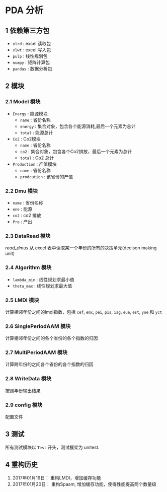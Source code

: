 # PDA 分析

## 1 依赖第三方包
+ `xlrd` : excel 读取包
+ `xlwt` : excel 写入包
+ `pulp` : 线性规划包
+ `numpy` : 矩阵计算包
+ `pandas` : 数据分析包

## 2 模块

### 2.1 Model 模块

+ `Energy` : 能源模块
    + `name` : 省份名称
    + `energy` : 集合对象，包含各个能源消耗,最后一个元素为总计
    + `total` : 能源总计
+ `Co2` : Co2模块
    + `name` : 省份名称
    + `co2` : 集合对象，包含各个Co2排放，最后一个元素为总计
    + `total` : Co2 总计
+ `Production` : 产值模块
    + `name` : 省份名称
    + `prodcution` : 该省份的产值

### 2.2 Dmu 模块
+  `name` : 省份名称
+ `ene` : 能源
+ `co2` : co2 排放
+ `Pro` : 产出

### 2.3 DataRead 模块

*read_dmus* 从 excel 表中读取某一个年份的所有的决策单元(decison making unit)

### 2.4 Algorithm 模块
+ `lambda_min` : 线性规划求最小值
+ `theta_max` :  线性规划求最大值

### 2.5 LMDI 模块
计算相邻年份之间的lmdi指数，包括 `cef`, `emx`, `pei`, `pis`, `isg`, `eue`, `est`, `yoe` 和 `yct` 

### 2.6 SinglePeriodAAM 模块
计算相邻年份之间的各个省份的各个指数的归因

### 2.7 MultiPeriodAAM 模块
计算跨年份的之间各个省份的各个指数的归因

### 2.8 WriteData 模块
按照年份输出结果

### 2.9 config 模块
配置文件


## 3 测试
所有测试模块以 `Test` 开头，测试框架为 unitest.

## 4 重构历史

1. 2017年01月19日： 重构LMDI，增加缓存功能
2. 2017年01月20日： 重构Spaam, 增加缓存功能，使得性能提高两个数量级
